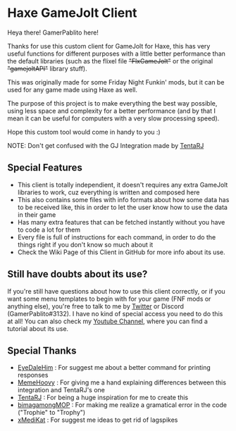 # Haxe GameJolt Client

Heya there! GamerPablito here!

Thanks for use this custom client for GameJolt for Haxe, this has very useful functions for different purposes with a little better performance than the default libraries (such as the flixel file ~~"FlxGameJolt"~~ or the original ~~"gamejoltAPI"~~ library stuff).

This was originally made for some Friday Night Funkin' mods, but it can be used for any game made using Haxe as well.

The purpose of this project is to make everything the best way possible, using less space and complexity for a better performance (and by that I mean it can be useful for computers with a very slow processing speed).

Hope this custom tool would come in handy to you :)

NOTE: Don't get confused with the GJ Integration made by [TentaRJ](https://github.com/TentaRJ/GameJolt-FNF-Integration)

## Special Features
- This client is totally independient, it doesn't requires any extra GameJolt libraries to work, cuz everything is written and composed here
- This also contains some files with info formats about how some data has to be received like, this in order to let the user know how to use the data in their game
- Has many extra features that can be fetched instantly without you have to code a lot for them
- Every file is full of instructions for each command, in order to do the things right if you don't know so much about it
- Check the Wiki Page of this Client in GitHub for more info about its use.

## Still have doubts about its use?
If you're still have questions about how to use this client correctly, or if you want some menu templates to begin with for your game (FNF mods or anything else), you're free to talk to me by [Twitter](https://twitter.com/GamerPablito1) or Discord (GamerPablito#3132). I have no kind of special access you need to do this at all!
You can also check my [Youtube Channel](https://www.youtube.com/channel/UCpavbRRdISmsF_fpiAuVafg), where you can find a tutorial about its use.

## Special Thanks
- [EyeDaleHim](https://github.com/EyeDaleHim) : For suggest me about a better command for printing responses
- [MemeHoovy](https://github.com/MemeHovy) : For giving me a hand explaining differences between this integration and TentaRJ's one
- [TentaRJ](https://github.com/TentaRJ) : For being a huge inspiration for me to create this
- [bimagamongMOP](https://bimagamongmopmain.carrd.co/) : For making me realize a gramatical error in the code ("Trophie" to "Trophy")
- [xMediKat](https://www.xmedikat.live) : For suggest me ideas to get rid of lagspikes
